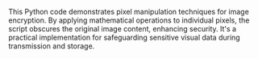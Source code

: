 This Python code demonstrates pixel manipulation techniques for image encryption. By applying mathematical operations to individual pixels, the script obscures the original image content, enhancing security. It's a practical implementation for safeguarding sensitive visual data during transmission and storage.

